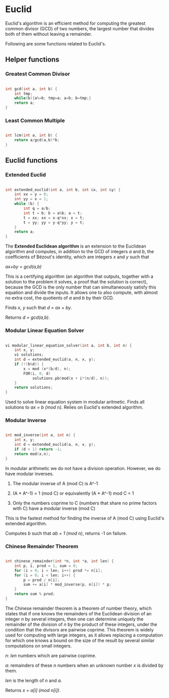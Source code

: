 # Euclid

Euclid's algorithm is an efficient method for computing the greatest common divisor (GCD) of two numbers, the largest number that divides both of them without leaving a remainder.

Following are some functions related to Euclid's.

## Helper functions

### Greatest Common Divisor

```cpp

int gcd(int a, int b) {
	int tmp;
	while(b){a%=b; tmp=a; a=b; b=tmp;}
	return a;
}
```

### Least Common Multiple

```cpp

int lcm(int a, int b) {
	return a/gcd(a,b)*b;
}
```

## Euclid functions

### Extended Euclid

```cpp

int extended_euclid(int a, int b, int &x, int &y) {  
	int xx = y = 0;
	int yy = x = 1;
	while (b) {
		int q = a/b;
		int t = b; b = a%b; a = t;
		t = xx; xx = x-q*xx; x = t;
		t = yy; yy = y-q*yy; y = t;
	}
	return a;
}

```
The **Extended Euclidean algorithm** is an extension to the Euclidean algorithm and computes, in addition to the GCD of integers _a_ and _b_, the coefficients of Bézout's identity, which are integers _x_ and _y_ such that

_ax+by = gcd(a,b)_

This is a certifying algorithm (an algorithm that outputs, together with a solution to the problem it solves, a proof that the solution is correct), because the GCD is the only number that can simultaneously satisfy this equation and divide the inputs. It allows one to also compute, with almost no extra cost, the quotients of _a_ and _b_ by their GCD.

Finds _x_, _y_ such that _d = ax + by_.

Returns _d = gcd(a,b)_.

### Modular Linear Equation Solver

```cpp

vi modular_linear_equation_solver(int a, int b, int n) {
	int x, y;
	vi solutions;
	int d = extended_euclid(a, n, x, y);
	if (!(b%d)) {
		x = mod (x*(b/d), n);
		FOR(i, 0, d)
			solutions.pb(mod(x + i*(n/d), n));
	}
	return solutions;
}

```
Used to solve linear equation system in modular aritmetic. Finds all solutions to _ax = b (mod n)_. Relies on Euclid's extended algorithm.

### Modular Inverse

```cpp

int mod_inverse(int a, int n) {
	int x, y;
	int d = extended_euclid(a, n, x, y);
	if (d > 1) return -1;
	return mod(x,n);
}

```
In modular arithmetic we do not have a division operation. However, we do have modular inverses.

1) The modular inverse of A (mod C) is A^-1

2) (A * A^-1) = 1 (mod C) or equivalently (A * A^-1) mod C = 1

3) Only the numbers coprime to C (numbers that share no prime factors with C) have a modular inverse (mod C)

This is the fastest method for finding the inverse of A (mod C) using Euclid's extended algorithm.

Computes _b_ such that _ab = 1 (mod n)_, returns -1 on failure.

### Chinese Remainder Theorem

```cpp

int chinese_remainder(int *n, int *a, int len) {
	int p, i, prod = 1, sum = 0;
	for (i = 0; i < len; i++) prod *= n[i];
	for (i = 0; i < len; i++) {
		p = prod / n[i];
		sum += a[i] * mod_inverse(p, n[i]) * p;
	}
	return sum % prod;
}

```
The Chinese remainder theorem is a theorem of number theory, which states that if one knows the remainders of the Euclidean division of an integer _n_ by several integers, then one can determine uniquely the remainder of the division of _n_ by the product of these integers, under the condition that the divisors are pairwise coprime. This theorem is widely used for computing with large integers, as it allows replacing a computation for which one knows a bound on the size of the result by several similar computations on small integers.

_n_: _len_ numbers which are pairwise coprime.

_a_: remainders of these _n_ numbers when an unknown number _x_ is divided by them. 

_len_ is the length of _n_ and _a_.

Returns _x = a[i] (mod n[i])_.
